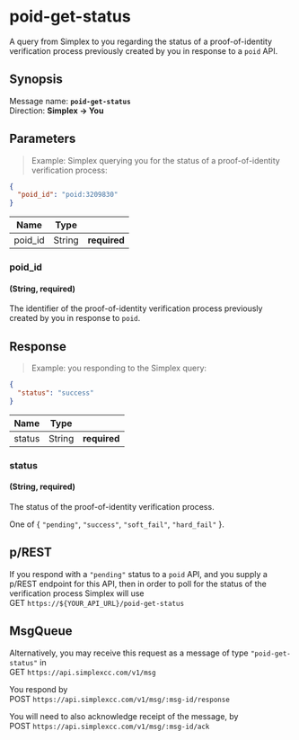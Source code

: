 # poid-get-status #

A query from Simplex to you regarding the status of a proof-of-identity verification process previously created by you in response to a `poid` API.

## Synopsis ##

Message name: **`poid-get-status`**  
Direction: **Simplex &rarr; You**

## Parameters ##

> Example: Simplex querying you for the status of a proof-of-identity verification process:

```json
{
  "poid_id": "poid:3209830"
}
```

Name    | Type   |   |
------- | ------ | - |
poid_id | String | **required**

### poid_id ###
#### (String, **required**)

The identifier of the proof-of-identity verification process previously created by you in response to `poid`.

## Response ##

> Example: you responding to the Simplex query:

```json
{
  "status": "success"
}
```

Name   | Type   |   |
------ | ------ | - |
status | String | **required**

### status ###
#### (String, **required**)

The status of the proof-of-identity verification process.

One of { `"pending"`, `"success"`, `"soft_fail"`, `"hard_fail"` }.

## p/REST ##

If you respond with a `"pending"` status to a `poid` API, and you supply a p/REST endpoint for this API, then in order to poll for the status of the verification process Simplex will use  
<span class="http-verb http-get">GET</span> `https://${YOUR_API_URL}/poid-get-status`

## MsgQueue ##

Alternatively, you may receive this request as a message of type `"poid-get-status"` in  
<span class="http-verb http-get">GET</span> `https://api.simplexcc.com/v1/msg`

You respond by  
<span class="http-verb http-post">POST</span> `https://api.simplexcc.com/v1/msg/:msg-id/response`

You will need to also acknowledge receipt of the message, by  
<span class="http-verb http-post">POST</span> `https://api.simplexcc.com/v1/msg/:msg-id/ack`

[modeline]: # ( vim: set ts=2 sw=2 expandtab wrap linebreak: )
